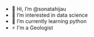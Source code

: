 - 👋 Hi, I’m @sonatahijau
- 👀 I’m interested in data science
- 🌱 I’m currently learning python
- ⚡ I'm a Geologist

